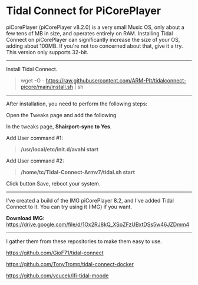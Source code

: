 # Tidal Connect for PiCorePlayer
>

piCorePlayer (piCorePlayer v8.2.0) is a very small Music OS, only about a few tens of MB in size, and operates entirely on RAM.
Installing Tidal Connect on piCorePlayer can significantly increase the size of your OS, adding about 100MB. If you're not too concerned about that, give it a try. This version only supports 32-bit.
>
>
------------
Install Tidal Connect.
> 
> wget -O - https://raw.githubusercontent.com/ARM-PIt/tidalconnect-picore/main/install.sh | sh
>
----------------
After installation, you need to perform the following steps:

Open the Tweaks page and add the following
>
In the tweaks page, **Shairport-sync to Yes**.
>
Add User command #1:
> **/usr/local/etc/init.d/avahi start**

Add User command #2:
>  **/home/tc/Tidal-Connect-Armv7/tidal.sh start**
>
Click button Save, reboot your system.
>
----------------------------
I've created a build of the IMG piCorePlayer 8.2, and I've added Tidal Connect to it. You can try  using it (IMG) if you want.
>
**Download IMG:** https://drive.google.com/file/d/1Ox2RJ8kQ_XSpZFzUBxtDSs5w46JZDmm4
>
------------------------------
I gather them from these repositories to make them easy to use.
>
https://github.com/GioF71/tidal-connect
>
​https://github.com/TonyTromp/tidal-connect-docker
>
​https://github.com/vcucek/ifi-tidal-moode
